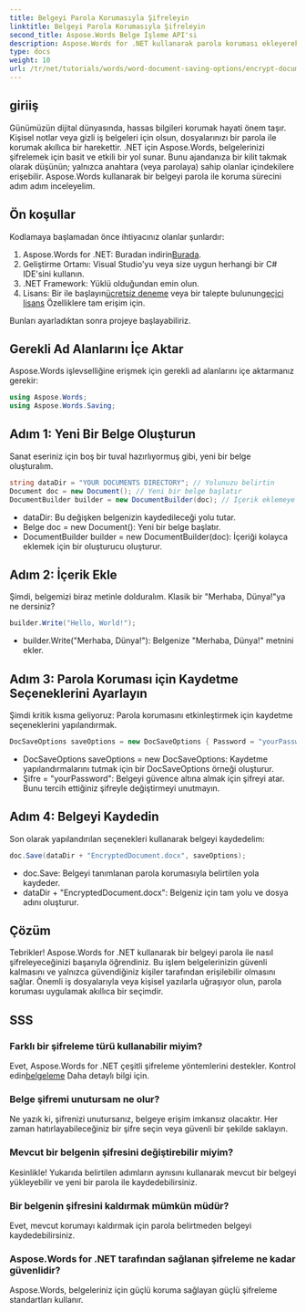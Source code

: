 ```yaml
---
title: Belgeyi Parola Korumasıyla Şifreleyin
linktitle: Belgeyi Parola Korumasıyla Şifreleyin
second_title: Aspose.Words Belge İşleme API'si
description: Aspose.Words for .NET kullanarak parola koruması ekleyerek belgelerinizi nasıl güvence altına alacağınızı öğrenin. Bu kapsamlı kılavuz sizi süreç boyunca yönlendirir.
type: docs
weight: 10
url: /tr/net/tutorials/words/word-document-saving-options/encrypt-document-with-password-protect/
---
```

## giriiş

Günümüzün dijital dünyasında, hassas bilgileri korumak hayati önem taşır. Kişisel notlar veya gizli iş belgeleri için olsun, dosyalarınızı bir parola ile korumak akıllıca bir harekettir. .NET için Aspose.Words, belgelerinizi şifrelemek için basit ve etkili bir yol sunar. Bunu ajandanıza bir kilit takmak olarak düşünün; yalnızca anahtara (veya parolaya) sahip olanlar içindekilere erişebilir. Aspose.Words kullanarak bir belgeyi parola ile koruma sürecini adım adım inceleyelim.

## Ön koşullar

Kodlamaya başlamadan önce ihtiyacınız olanlar şunlardır:

1.  Aspose.Words for .NET: Buradan indirin[Burada](https://releases.aspose.com/words/net/).
2. Geliştirme Ortamı: Visual Studio'yu veya size uygun herhangi bir C# IDE'sini kullanın.
3. .NET Framework: Yüklü olduğundan emin olun.
4.  Lisans: Bir ile başlayın[ücretsiz deneme](https://releases.aspose.com/) veya bir talepte bulunun[geçici lisans](https://purchase.aspose.com/temporary-license/) Özelliklere tam erişim için.

Bunları ayarladıktan sonra projeye başlayabiliriz.

## Gerekli Ad Alanlarını İçe Aktar

Aspose.Words işlevselliğine erişmek için gerekli ad alanlarını içe aktarmanız gerekir:

```csharp
using Aspose.Words;
using Aspose.Words.Saving;
```

## Adım 1: Yeni Bir Belge Oluşturun

Sanat eseriniz için boş bir tuval hazırlıyormuş gibi, yeni bir belge oluşturalım.

```csharp
string dataDir = "YOUR DOCUMENTS DIRECTORY"; // Yolunuzu belirtin
Document doc = new Document(); // Yeni bir belge başlatır
DocumentBuilder builder = new DocumentBuilder(doc); // İçerik eklemeye hazırlanıyor
```

- dataDir: Bu değişken belgenizin kaydedileceği yolu tutar.
- Belge doc = new Document(): Yeni bir belge başlatır.
- DocumentBuilder builder = new DocumentBuilder(doc): İçeriği kolayca eklemek için bir oluşturucu oluşturur.

## Adım 2: İçerik Ekle

Şimdi, belgemizi biraz metinle dolduralım. Klasik bir "Merhaba, Dünya!"ya ne dersiniz?

```csharp
builder.Write("Hello, World!");
```

- builder.Write("Merhaba, Dünya!"): Belgenize "Merhaba, Dünya!" metnini ekler.

## Adım 3: Parola Koruması için Kaydetme Seçeneklerini Ayarlayın

Şimdi kritik kısma geliyoruz: Parola korumasını etkinleştirmek için kaydetme seçeneklerini yapılandırmak.

```csharp
DocSaveOptions saveOptions = new DocSaveOptions { Password = "yourPassword" }; // Şifrenizi buraya ayarlayın
```

- DocSaveOptions saveOptions = new DocSaveOptions: Kaydetme yapılandırmalarını tutmak için bir DocSaveOptions örneği oluşturur.
- Şifre = "yourPassword": Belgeyi güvence altına almak için şifreyi atar. Bunu tercih ettiğiniz şifreyle değiştirmeyi unutmayın.

## Adım 4: Belgeyi Kaydedin

Son olarak yapılandırılan seçenekleri kullanarak belgeyi kaydedelim:

```csharp
doc.Save(dataDir + "EncryptedDocument.docx", saveOptions);
```

- doc.Save: Belgeyi tanımlanan parola korumasıyla belirtilen yola kaydeder.
- dataDir + "EncryptedDocument.docx": Belgeniz için tam yolu ve dosya adını oluşturur.

## Çözüm

Tebrikler! Aspose.Words for .NET kullanarak bir belgeyi parola ile nasıl şifreleyeceğinizi başarıyla öğrendiniz. Bu işlem belgelerinizin güvenli kalmasını ve yalnızca güvendiğiniz kişiler tarafından erişilebilir olmasını sağlar. Önemli iş dosyalarıyla veya kişisel yazılarla uğraşıyor olun, parola koruması uygulamak akıllıca bir seçimdir.

## SSS

### Farklı bir şifreleme türü kullanabilir miyim?
 Evet, Aspose.Words for .NET çeşitli şifreleme yöntemlerini destekler. Kontrol edin[belgeleme](https://reference.aspose.com/words/net/) Daha detaylı bilgi için.

### Belge şifremi unutursam ne olur?
Ne yazık ki, şifrenizi unutursanız, belgeye erişim imkansız olacaktır. Her zaman hatırlayabileceğiniz bir şifre seçin veya güvenli bir şekilde saklayın.

### Mevcut bir belgenin şifresini değiştirebilir miyim?
Kesinlikle! Yukarıda belirtilen adımların aynısını kullanarak mevcut bir belgeyi yükleyebilir ve yeni bir parola ile kaydedebilirsiniz.

### Bir belgenin şifresini kaldırmak mümkün müdür?
Evet, mevcut korumayı kaldırmak için parola belirtmeden belgeyi kaydedebilirsiniz.

### Aspose.Words for .NET tarafından sağlanan şifreleme ne kadar güvenlidir?
Aspose.Words, belgeleriniz için güçlü koruma sağlayan güçlü şifreleme standartları kullanır.
